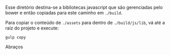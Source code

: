 Esse diretório destina-se a bibliotecas javascript que são gerenciadas pelo bower e então copiadas para este caminho em `./build`.

Para copiar o conteúdo de `./assets` para dentro de `./build/js/lib`, vá até a raiz do projeto e execute:

``` 
gulp copy
```

Abraços
